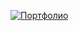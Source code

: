 <a href="https://react-portfolio-j3nqa.herokuapp.com/"><img src="https://github.com/ojenya/react-portfolio/raw/master/img1.png" title="Портфолио" alt="Портфолио"></a>

